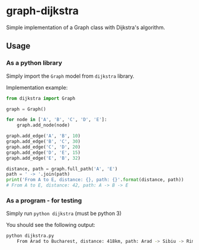 # graph-dijkstra
Simple implementation of a Graph class with Dijkstra's algorithm.

## Usage

### As a python library
Simply import the `Graph` model from `dijkstra` library.

Implementation example:
```python
from dijkstra import Graph

graph = Graph()

for node in ['A', 'B', 'C', 'D', 'E']:
    graph.add_node(node)

graph.add_edge('A', 'B', 10)
graph.add_edge('B', 'C', 30)
graph.add_edge('C', 'D', 20)
graph.add_edge('D', 'E', 15)
graph.add_edge('E', 'B', 32)

distance, path = graph.full_path('A', 'E')
path = ' -> '.join(path)
print('From A to E, distance: {}, path: {}'.format(distance, path))
# From A to E, distance: 42, path: A -> B -> E
```

### As a program - for testing
Simply run `python dijkstra` (must be python 3)

You should see the following output:
```sh
python dijkstra.py
    From Arad to Bucharest, distance: 418km, path: Arad -> Sibiu -> Rimnicu Vilcea -> Pitesti -> Bucharest
```
